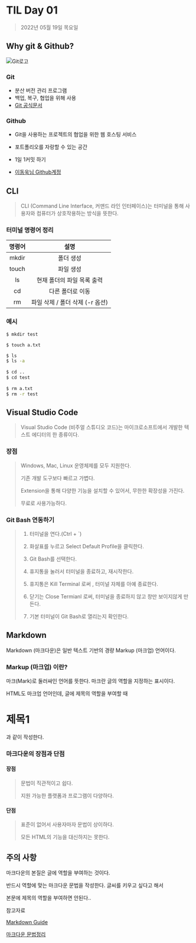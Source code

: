 # TIL Day 01

> 2022년 05월 19일 목요일

## Why git & Github?

![Git로고](https://user-images.githubusercontent.com/49775540/168756716-68f9aebb-380f-4897-8141-78d8403f6113.png)

### Git

- 분산 버전 관리 프로그램
- 백업, 복구, 협업을 위해 사용
- [Git 공식문서](https://git-scm.com/book/ko/v2)

### Github

- Git을 사용하는 프로젝트의 협업을 위한 웹 호스팅 서비스

- 포트폴리오를 자랑할 수 있는 공간
- 1일 1커밋 하기
- [이동욱님 Github계정](https://github.com/jojoldu)



## CLI

> CLI (Command Line Interface, 커맨드 라인 인터페이스)는 터미널을 통해 사용자와 컴퓨터가 상호작용하는 방식을 뜻한다.



### 터미널 명령어 정리

| 명령어 |              설명               |
| :----: | :-----------------------------: |
| mkdir  |            폴더 생성            |
| touch  |            파일 생성            |
|   ls   |   현재 폴더의 파일 목록 출력    |
|   cd   |        다른 폴더로 이동         |
|   rm   | 파일 삭제 / 폴더 삭제 (-r 옵션) |



### 예시



```bash
$ mkdir test

$ touch a.txt

$ ls
$ ls -a
    
$ cd ..
$ cd test
    
$ rm a.txt
$ rm -r test
```





## Visual Studio Code

> Visual Studio Code (비주얼 스튜디오 코드)는 마이크로소프트에서 개발한 텍스트 에디터의 한 종류이다.



### 장점

> Windows, Mac, Linux 운영체제를 모두 지원한다.
>
> 기존 개발 도구보다 빠르고 가볍다.
>
> Extension을 통해 다양한 기능을 설치할 수 있어서, 무한한 확장성을 가진다.
>
> 무료로 사용가능하다.



### Git Bash 연동하기

> 1. 터미널을 연다.(Ctrl + `)
>
> 2. 화살표를 누르고 Select Default Profile을 클릭한다.
>
> 3. Git Bash를 선택한다.
>
> 4. 휴지통을 눌러서 터미널을 종료하고, 재시작한다.
>
> 5. 휴지통은 Kill Terminal 로써 , 터미널 자체를 아예 종료한다.
>
> 6. 닫기는 Close Termianl 로써, 터미널을 종료하지 않고 창만 보이지않게 만든다.
>
> 7. 기본 터미널이 Git Bash로 열리는지 확인한다.





## Markdown



Markdown (마크다운)은 일반 텍스트 기반의 경량 Markup (마크업) 언어이다.



### Markup (마크업) 이란?

마크(Mark)로 둘러싸인 언어를 뜻한다. 마크란 글의 역할을 지정하는 표시이다.

HTML도 마크업 언어인데, 글에 제목의 역할을 부여할 때 <h1>제목1</h1>과 같이 작성한다.



### 마크다운의 장점과 단점



#### 장점 

> 문법이 직관적이고 쉽다.
>
> 지원 가능한 플랫폼과 프로그램이 다양하다.

#### 단점

> 표준이 없어서 사용자마자 문법이 상이하다.
>
> 모든 HTML의 기능을 대신하지는 못한다.



## 주의 사항

마크다운의 본질은 글에 역할을 부여하는 것이다.

반드시 역할에 맞는 마크다운 문법을 작성한다. 글씨를 키우고 싶다고 해서

본문에 제목의 역할을 부여하면 안된다..



참고자료

[Markdown Guide](https://www.markdownguide.org/basic-syntax/)

[마크다운 문법정리](https://gist.github.com/ihoneymon/652be052a0727ad59601)